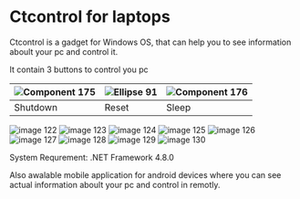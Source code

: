 # Ctcontrol for laptops
Ctcontrol is a gadget for Windows OS, that can help you to see information aboult your pc and control it.

It contain 3 buttons to control you pc

| ![Component 175](https://user-images.githubusercontent.com/61418223/159235026-b9d2e77e-2381-434e-a017-314ebda3f75c.png) | ![Ellipse 91](https://user-images.githubusercontent.com/61418223/159234949-df3eff9d-22b3-4106-8a0f-fe56a63d5652.png) | ![Component 176](https://user-images.githubusercontent.com/61418223/159235003-a095157f-ccdf-42b8-a756-b854b8430307.png) |
| -------- | ----- | ----- |
| Shutdown | Reset | Sleep |  

![image 122](https://user-images.githubusercontent.com/61418223/157874182-0cf99e14-9de2-47ab-a4f7-de981cc1f2a6.png)
![image 123](https://user-images.githubusercontent.com/61418223/157874193-2a5491d1-624b-4fed-af71-47b68cf45848.png)
![image 124](https://user-images.githubusercontent.com/61418223/157874199-9e3af925-ac8b-40fd-bdfc-ab98d9b9d5a9.png)
![image 125](https://user-images.githubusercontent.com/61418223/157874205-d69d19e6-36f5-4589-8120-6d812ca4d18f.png)
![image 126](https://user-images.githubusercontent.com/61418223/157874212-4dc2c6d7-84bb-4d0a-b0a9-5822d287cc5c.png)
![image 127](https://user-images.githubusercontent.com/61418223/157874219-c59bfa82-f960-4367-9b9d-0e313151e297.png)
![image 128](https://user-images.githubusercontent.com/61418223/157874223-720b9bf1-7561-4a9e-8253-fcb995b14cef.png)
![image 129](https://user-images.githubusercontent.com/61418223/157874227-0f9eeb24-61ac-4c12-89fc-2a3bb939bc4b.png)
![image 130](https://user-images.githubusercontent.com/61418223/157874229-97ea8e65-5b72-4f1b-a3ab-f283a2369778.png)

System Requrement: .NET Framework 4.8.0

Also awalable mobile application for android devices where you can see actual information aboult your pc and control in remotly.
